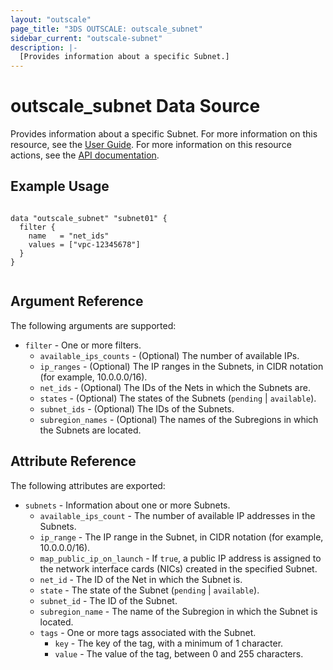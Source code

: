 ```yaml
---
layout: "outscale"
page_title: "3DS OUTSCALE: outscale_subnet"
sidebar_current: "outscale-subnet"
description: |-
  [Provides information about a specific Subnet.]
---
```


# outscale_subnet Data Source

Provides information about a specific Subnet.
For more information on this resource, see the [User Guide](https://wiki.outscale.net/display/EN/About+VPCs).
For more information on this resource actions, see the [API documentation](https://docs-beta.outscale.com/#3ds-outscale-api-subnet).

## Example Usage

```hcl

data "outscale_subnet" "subnet01" {
  filter {
    name   = "net_ids"
    values = ["vpc-12345678"]
  }
}


```

## Argument Reference

The following arguments are supported:

* `filter` - One or more filters.
  * `available_ips_counts` - (Optional) The number of available IPs.
  * `ip_ranges` - (Optional) The IP ranges in the Subnets, in CIDR notation (for example, 10.0.0.0/16).
  * `net_ids` - (Optional) The IDs of the Nets in which the Subnets are.
  * `states` - (Optional) The states of the Subnets (`pending` \| `available`).
  * `subnet_ids` - (Optional) The IDs of the Subnets.
  * `subregion_names` - (Optional) The names of the Subregions in which the Subnets are located.

## Attribute Reference

The following attributes are exported:

* `subnets` - Information about one or more Subnets.
  * `available_ips_count` - The number of available IP addresses in the Subnets.
  * `ip_range` - The IP range in the Subnet, in CIDR notation (for example, 10.0.0.0/16).
  * `map_public_ip_on_launch` - If `true`, a public IP address is assigned to the network interface cards (NICs) created in the specified Subnet.
  * `net_id` - The ID of the Net in which the Subnet is.
  * `state` - The state of the Subnet (`pending` \| `available`).
  * `subnet_id` - The ID of the Subnet.
  * `subregion_name` - The name of the Subregion in which the Subnet is located.
  * `tags` - One or more tags associated with the Subnet.
    * `key` - The key of the tag, with a minimum of 1 character.
    * `value` - The value of the tag, between 0 and 255 characters.
